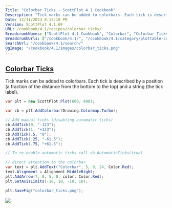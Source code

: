 ```yaml
---
Title: "Colorbar Ticks - ScottPlot 4.1 Cookbook"
Description: "Tick marks can be added to colorbars. Each tick is described by a position (a fraction of the distance from the bottom to the top) and a string (the tick label)."
Date: 12/11/2023 8:13:10 PM
Version: ScottPlot 4.1.69
URL: /cookbook/4.1/recipes/colorbar_ticks/
BreadcrumbNames: ["ScottPlot 4.1 Cookbook", "Colorbar", "Colorbar Ticks"]
BreadcrumbUrls: ["/cookbook/4.1/", "/cookbook/4.1/category/plottable-colorbar", "/cookbook/4.1/recipes/colorbar_ticks/"]
SearchUrl: "/cookbook/4.1/search/"
OgImage: "/cookbook/4.1/images/colorbar_ticks.png"
---
```


<h2><a id='colorbar-ticks' href='/cookbook/4.1/recipes/colorbar_ticks/'>Colorbar Ticks</a></h2>

Tick marks can be added to colorbars. Each tick is described by a position (a fraction of the distance from the bottom to the top) and a string (the tick label).

```cs
var plt = new ScottPlot.Plot(600, 400);

var cb = plt.AddColorbar(Drawing.Colormap.Turbo);

// Add manual ticks (disabling automatic ticks)
cb.AddTick(0, "-123");
cb.AddTick(1, "+123");
cb.AddTick(.5, "0");
cb.AddTick(.25, "-61.5");
cb.AddTick(.75, "+61.5");

// To re-enable automatic ticks call cb.AutomaticTicks(true)

// direct attention to the colorbar
var text = plt.AddText("Colorbar", 5, 0, 24, Color.Red);
text.Alignment = Alignment.MiddleRight;
plt.AddArrow(7, 0, 5, 0, color: Color.Red);
plt.SetAxisLimits(-10, 10, -10, 10);

plt.SaveFig("colorbar_ticks.png");
```

<img src='../../images/colorbar_ticks.png' class='d-block mx-auto my-5' />


